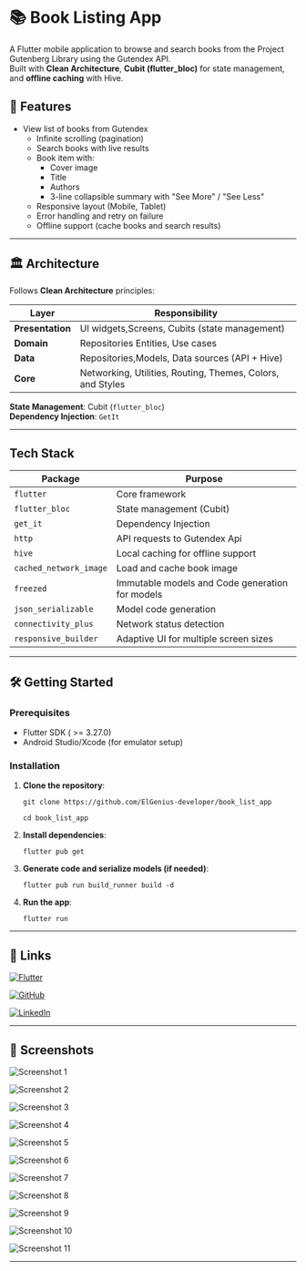 # 📚 Book Listing App

A Flutter mobile application to browse and search books from the Project Gutenberg Library using the Gutendex API.  
Built with **Clean Architecture**, **Cubit (flutter_bloc)** for state management, and **offline caching** with Hive.

## 🚀 Features

- View list of books from Gutendex
    - Infinite scrolling (pagination)
    - Search books with live results
    - Book item with:
        - Cover image
        - Title
        - Authors
        - 3-line collapsible summary with "See More" / "See Less"
    - Responsive layout (Mobile, Tablet)
    - Error handling and retry on failure
    - Offline support (cache books and search results)

---

## 🏛 Architecture

Follows **Clean Architecture** principles:

| Layer            | Responsibility                                             |
|------------------|------------------------------------------------------------|
| **Presentation** | UI widgets,Screens, Cubits (state management)              |
| **Domain**       | Repositories Entities, Use cases                           |
| **Data**         | Repositories,Models, Data sources (API + Hive)             |
| **Core**         | Networking, Utilities, Routing, Themes, Colors, and Styles |

**State Management**: Cubit (`flutter_bloc`)  
**Dependency Injection**: `GetIt`

---

## Tech Stack

| Package                | Purpose                                         |
|------------------------|-------------------------------------------------|
| `flutter`              | Core framework                                  |
| `flutter_bloc`         | State management (Cubit)                        |
| `get_it`               | Dependency Injection                            |
| `http`                 | API requests to Gutendex Api                    |
| `hive`                 | Local caching for offline support               |
| `cached_network_image` | Load and cache book image                       |
| `freezed`              | Immutable models and Code generation for models |
| `json_serializable`    | Model code generation                           |
| `connectivity_plus`    | Network status detection                        |
| `responsive_builder`   | Adaptive UI for multiple screen sizes           |

---

## 🛠 Getting Started

### Prerequisites

- Flutter SDK ( >= 3.27.0)
- Android Studio/Xcode (for emulator setup)

### Installation

1. **Clone the repository**:

   ```
   git clone https://github.com/ElGenius-developer/book_list_app

   cd book_list_app 
   ```

2. **Install dependencies**:


       flutter pub get

3. **Generate code and serialize models (if needed)**:


       flutter pub run build_runner build -d

4. **Run the app**:

       flutter run


---

## 🙌 Links

[![Flutter](https://img.shields.io/badge/Flutter-02569B?style=for-the-badge&logo=flutter&logoColor=white)](https://flutter.dev/)

[![GitHub](https://img.shields.io/badge/GitHub-100000?style=for-the-badge&logo=github&logoColor=white)](https://github.com/ElGenius-developer)

[![LinkedIn](https://img.shields.io/badge/LinkedIn-0077B5?style=for-the-badge&logo=linkedin&logoColor=white)](https://www.linkedin.com/in/ahmed-developer)

---

## 📸 Screenshots

![ Screenshot 1](https://github.com/ElGenius-developer/book_list_app/screen_shots/books_list.png?raw=true)

![Screenshot 2](https://github.com/ElGenius-developer/book_list_app/blob/main/screen_shots/loading.png?raw=true)

![Screenshot 3](https://github.com/ElGenius-developer/book_list_app/blob/main/screen_shots/book_details.png?raw=true)

![Screenshot 4](https://github.com/ElGenius-developer/book_list_app/blob/main/screen_shots/no_results.png?raw=true)

![Screenshot 5](https://github.com/ElGenius-developer/book_list_app/blob/main/screen_shots/result_with_full_summary.png?raw=true)

![Screenshot 6](https://github.com/ElGenius-developer/book_list_app/blob/main/screen_shots/result_with_loadmore.png?raw=true)

![Screenshot 7](https://github.com/ElGenius-developer/book_list_app/blob/main/screen_shots/search_result_on_mobile.png?raw=true)

![Screenshot 8](https://github.com/ElGenius-developer/book_list_app/blob/main/screen_shots/search_result_on_tablet.png?raw=true)

![Screenshot 9](https://github.com/ElGenius-developer/book_list_app/blob/main/screen_shots/details.png?raw=true)

![Screenshot 10](https://github.com/ElGenius-developer/book_list_app/blob/main/screen_shots/details_1_tablet.png?raw=true)

![Screenshot 11](https://github.com/ElGenius-developer/book_list_app/blob/main/screen_shots/details_2_tablet.png?raw=true)


---
